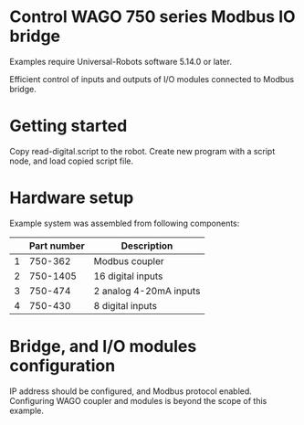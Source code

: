 # Control WAGO 750 series Modbus IO bridge

Examples require Universal-Robots software 5.14.0 or later.

Efficient control of inputs and outputs of I/O modules connected to Modbus bridge.

# Getting started

Copy read-digital.script to the robot. Create new program with a script node, and load copied script file.

# Hardware setup

Example system was assembled from following components:

|     | Part number | Description
| --- | ----------- | -----------
| 1   | 750-362     | Modbus coupler
| 2   | 750-1405    | 16 digital inputs
| 3   | 750-474     | 2 analog 4-20mA inputs
| 4   | 750-430     | 8 digital inputs

# Bridge, and I/O modules configuration

IP address should be configured, and Modbus protocol enabled.
Configuring WAGO coupler and modules is beyond the scope of this example.